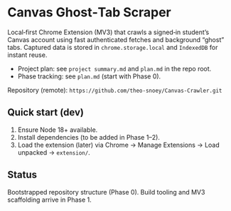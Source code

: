 # Canvas Ghost‑Tab Scraper

Local‑first Chrome Extension (MV3) that crawls a signed‑in student’s Canvas account using fast authenticated fetches and background “ghost” tabs. Captured data is stored in `chrome.storage.local` and `IndexedDB` for instant reuse.

- Project plan: see `project summary.md` and `plan.md` in the repo root.
- Phase tracking: see `plan.md` (start with Phase 0).

Repository (remote): `https://github.com/theo-snoey/Canvas-Crawler.git`

## Quick start (dev)
1) Ensure Node 18+ available.
2) Install dependencies (to be added in Phase 1–2).
3) Load the extension (later) via Chrome → Manage Extensions → Load unpacked → `extension/`.

## Status
Bootstrapped repository structure (Phase 0). Build tooling and MV3 scaffolding arrive in Phase 1.


